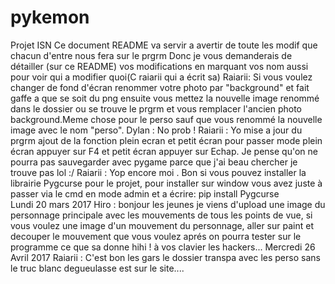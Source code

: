 # pykemon
Projet ISN
Ce document README va servir a avertir de toute les modif que chacun d'entre nous fera sur le prgrm
Donc je vous demanderais de détailler (sur ce README) vos modifications en marquant vos nom aussi pour voir qui a modifier quoi(C raiarii qui a écrit sa)
Raiarii: Si vous voulez changer de fond d'écran renommer votre photo par "background" et fait gaffe a que se soit du png ensuite vous mettez la nouvelle image renommé dans le dossier ou se trouve le prgrm et vous remplacer l'ancien photo background.Meme chose pour le perso sauf que vous renommé la nouvelle image avec le nom "perso".
Dylan : No prob !
Raiarii : Yo mise a jour du prgrm ajout de la fonction plein ecran et petit écran pour passer mode plein écran appuyer sur F4 et petit écran appuyer sur Echap. Je pense qu'on ne pourra pas sauvegarder avec pygame parce que j'ai beau chercher je trouve pas lol :/
Raiarii : Yop encore moi . Bon si vous pouvez installer la librairie Pygcurse pour le projet, pour installer sur window vous avez juste à passer via le cmd en mode admin et a écrire:  pip install Pygcurse       
Lundi 20 mars 2017
Hiro : bonjour les jeunes je viens d'upload une image du personnage principale avec les mouvements de tous les points de vue, si vous voulez une image d'un mouvement du personnage, aller sur paint et decouper le mouvement que vous voulez aprés on pourra tester sur le programme ce que sa donne hihi ! à vos clavier les hackers...
Mercredi 26 Avril 2017
Raiarii : C'est bon les gars le dossier transpa avec les perso sans le truc blanc degueulasse est sur le site....
